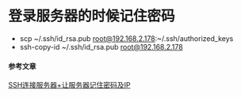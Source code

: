 # 登录服务器的时候记住密码
- scp ~/.ssh/id_rsa.pub root@192.168.2.178:~/.ssh/authorized_keys
- ssh-copy-id ~/.ssh/id_rsa.pub root@192.168.2.178
#### 参考文章
[SSH连接服务器+让服务器记住密码及IP](https://blog.csdn.net/sunyao_123/article/details/74783582)